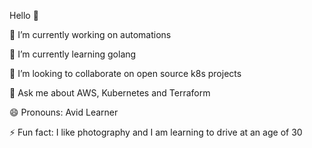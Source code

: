 Hello  👋

🔭 I’m currently working on automations

🌱 I’m currently learning golang

👯 I’m looking to collaborate on open source k8s projects

💬 Ask me about AWS, Kubernetes and Terraform

😄 Pronouns: Avid Learner

⚡ Fun fact: I like photography and I am learning to drive at an age of 30
